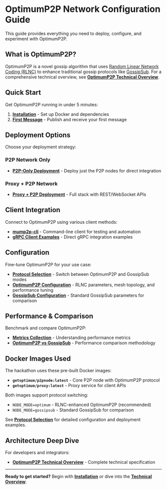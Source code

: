# OptimumP2P Network Configuration Guide

This guide provides everything you need to deploy, configure, and experiment with OptimumP2P.

## What is OptimumP2P?

OptimumP2P is a novel gossip algorithm that uses [Random Linear Network Coding (RLNC)](https://x.com/get_optimum/status/1891520664726802439) to enhance traditional gossip protocols like [GossipSub](https://github.com/libp2p/specs/tree/master/pubsub/gossipsub). For a comprehensive technical overview, see **[OptimumP2P Technical Overview](../learn/overview/p2p.md)**.

## Quick Start

Get OptimumP2P running in under 5 minutes:

1. **[Installation](./quick-start/installation.md)** - Set up Docker and dependencies
2. **[First Message](./quick-start/first-message.md)** - Publish and receive your first message

## Deployment Options

Choose your deployment strategy:

### P2P Network Only
- **[P2P-Only Deployment](./deployment/p2p-only.md)** - Deploy just the P2P nodes for direct integration

### Proxy + P2P Network  
- **[Proxy + P2P Deployment](./deployment/p2p-with-proxy.md)** - Full stack with REST/WebSocket APIs

## Client Integration

Connect to OptimumP2P using various client methods:

- **[mump2p-cli](./clients/mump2p-cli.md)** - Command-line client for testing and automation
- **[gRPC Client Examples](./clients/grpc-examples.md)** - Direct gRPC integration examples

## Configuration

Fine-tune OptimumP2P for your use case:

- **[Protocol Selection](./configuration/protocol-selection.md)** - Switch between OptimumP2P and GossipSub modes
- **[OptimumP2P Configuration](./configuration/optimump2p.md)** - RLNC parameters, mesh topology, and performance tuning  
- **[GossipSub Configuration](./configuration/gossipsub.md)** - Standard GossipSub parameters for comparison

## Performance & Comparison

Benchmark and compare OptimumP2P:

- **[Metrics Collection](./clients/)** - Understanding performance metrics
- **[OptimumP2P vs GossipSub](./clients/)** - Performance comparison methodology

## Docker Images Used

The hackathon uses these pre-built Docker images:

- **`getoptimum/p2pnode:latest`** - Core P2P node with OptimumP2P protocol
- **`getoptimum/proxy:latest`** - Proxy service for client APIs

Both images support protocol switching:
- `NODE_MODE=optimum` - RLNC-enhanced OptimumP2P (recommended)
- `NODE_MODE=gossipsub` - Standard GossipSub for comparison

See **[Protocol Selection](./configuration/protocol-selection.md)** for detailed configuration and deployment examples.

## Architecture Deep Dive

For developers and integrators:

- **[OptimumP2P Technical Overview](../learn/overview/p2p.md)** - Complete technical specification

---

**Ready to get started?** Begin with **[Installation](./quick-start/installation.md)** or dive into the **[Technical Overview](../learn/overview/p2p.md)**. 